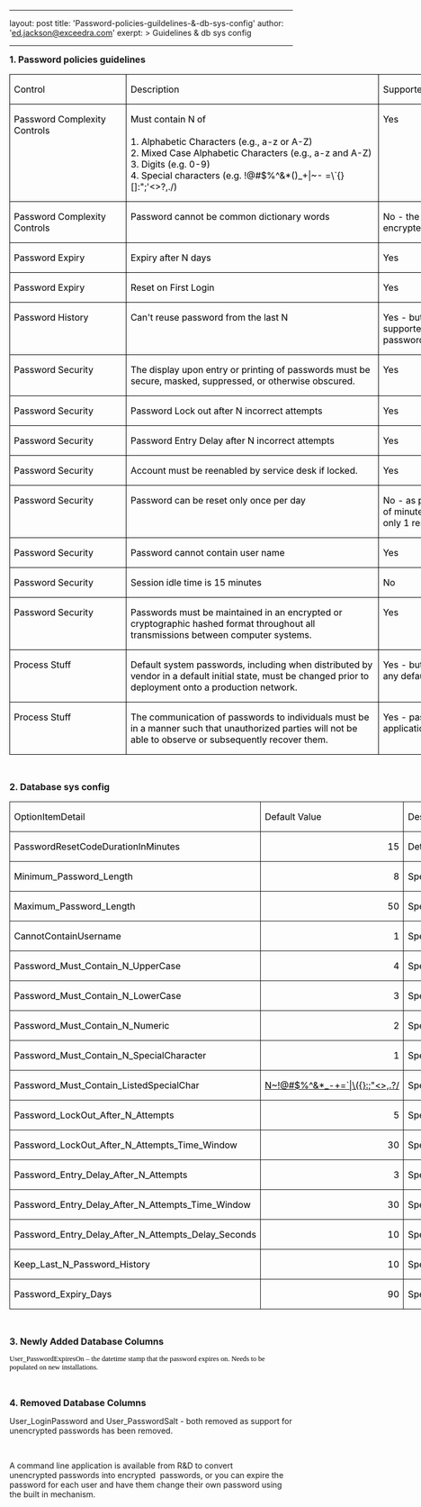 
---
layout: post
title:  'Password-policies-guildelines-&-db-sys-config'
author: 'ed.jackson@exceedra.com'
exerpt: >
  Guidelines & db sys config 

---

  <p><strong><span style="font-size: 16px;">1. Password policies guidelines</span></strong></p>
<table class="MsoNormalTable" border="0" cellspacing="0" cellpadding="0" width="1105" style="width: 829pt; margin-left: -0.15pt;">
    <tbody>
        <tr style="mso-yfti-irow:0;mso-yfti-firstrow:yes;height:15.0pt;">
            <td valign="top" style="width:149.0pt;border:solid windowtext 1.0pt;
            mso-border-alt:solid windowtext .5pt;padding:0cm 5.4pt 0cm 5.4pt;height:15.0pt;">
            <p class="MsoNormal"><span style="color: black;">Control</span></p>
            </td>
            <td valign="top" style="width:340.0pt;border:solid windowtext 1.0pt;
            border-left:none;mso-border-top-alt:solid windowtext .5pt;mso-border-bottom-alt:
            solid windowtext .5pt;mso-border-right-alt:solid windowtext .5pt;padding:
            0cm 5.4pt 0cm 5.4pt;height:15.0pt;">
            <p class="MsoNormal"><span style="color: black;">Description</span></p>
            </td>
            <td valign="top" style="width:340.0pt;border:solid windowtext 1.0pt;
            border-left:none;mso-border-top-alt:solid windowtext .5pt;mso-border-bottom-alt:
            solid windowtext .5pt;mso-border-right-alt:solid windowtext .5pt;padding:
            0cm 5.4pt 0cm 5.4pt;height:15.0pt;">
            <p class="MsoNormal"><span style="color: black;">Supported</span></p>
            </td>
        </tr>
        <tr style="mso-yfti-irow:1;height:105.0pt;">
            <td valign="top" style="width:149.0pt;border:solid windowtext 1.0pt;
            border-top:none;mso-border-left-alt:solid windowtext .5pt;mso-border-bottom-alt:
            solid windowtext .5pt;mso-border-right-alt:solid windowtext .5pt;padding:
            0cm 5.4pt 0cm 5.4pt;height:105.0pt;">
            <p class="MsoNormal"><span style="color: black;">Password
            Complexity Controls</span></p>
            </td>
            <td valign="top" style="width:340.0pt;border-top:none;border-left:
            none;border-bottom:solid windowtext 1.0pt;border-right:solid windowtext 1.0pt;
            mso-border-bottom-alt:solid windowtext .5pt;mso-border-right-alt:solid windowtext .5pt;
            padding:0cm 5.4pt 0cm 5.4pt;height:105.0pt;">
            <p class="MsoNormal"><span style="color: black;">Must
            contain N of<br />
            <br />
            1. Alphabetic Characters (e.g., a-z or A-Z)<br />
            2. Mixed Case Alphabetic Characters (e.g., a-z and A-Z)<br />
            3. Digits (e.g. 0-9)<br />
            4. Special characters (e.g. !@#$%^&amp;*()_+|~- =\`{}[]:";'&lt;&gt;?,./)</span></p>
            </td>
            <td valign="top" style="width:340.0pt;border-top:none;border-left:
            none;border-bottom:solid windowtext 1.0pt;border-right:solid windowtext 1.0pt;
            mso-border-bottom-alt:solid windowtext .5pt;mso-border-right-alt:solid windowtext .5pt;
            padding:0cm 5.4pt 0cm 5.4pt;height:105.0pt;">
            <p class="MsoNormal"><span style="color: black;">Yes</span></p>
            </td>
        </tr>
        <tr style="mso-yfti-irow:2;height:30.0pt;">
            <td valign="top" style="width:149.0pt;border:solid windowtext 1.0pt;
            border-top:none;mso-border-left-alt:solid windowtext .5pt;mso-border-bottom-alt:
            solid windowtext .5pt;mso-border-right-alt:solid windowtext .5pt;padding:
            0cm 5.4pt 0cm 5.4pt;height:30.0pt;">
            <p class="MsoNormal"><span style="color: black;">Password
            Complexity Controls</span></p>
            </td>
            <td valign="top" style="width:340.0pt;border-top:none;border-left:
            none;border-bottom:solid windowtext 1.0pt;border-right:solid windowtext 1.0pt;
            mso-border-bottom-alt:solid windowtext .5pt;mso-border-right-alt:solid windowtext .5pt;
            padding:0cm 5.4pt 0cm 5.4pt;height:30.0pt;">
            <p class="MsoNormal"><span style="color: black;">Password
            cannot be common dictionary words</span></p>
            </td>
            <td valign="top" style="width:340.0pt;border-top:none;border-left:
            none;border-bottom:solid windowtext 1.0pt;border-right:solid windowtext 1.0pt;
            mso-border-bottom-alt:solid windowtext .5pt;mso-border-right-alt:solid windowtext .5pt;
            padding:0cm 5.4pt 0cm 5.4pt;height:30.0pt;">
            <p class="MsoNormal"><span style="color: black;">No -
            the DB is never sent the password, only the encrypted form, so we do not
            support this.</span></p>
            </td>
        </tr>
        <tr style="mso-yfti-irow:3;height:15.0pt;">
            <td valign="top" style="width:149.0pt;border:solid windowtext 1.0pt;
            border-top:none;mso-border-left-alt:solid windowtext .5pt;mso-border-bottom-alt:
            solid windowtext .5pt;mso-border-right-alt:solid windowtext .5pt;padding:
            0cm 5.4pt 0cm 5.4pt;height:15.0pt;">
            <p class="MsoNormal"><span style="color: black;">Password
            Expiry</span></p>
            </td>
            <td valign="top" style="width:340.0pt;border-top:none;border-left:
            none;border-bottom:solid windowtext 1.0pt;border-right:solid windowtext 1.0pt;
            mso-border-bottom-alt:solid windowtext .5pt;mso-border-right-alt:solid windowtext .5pt;
            padding:0cm 5.4pt 0cm 5.4pt;height:15.0pt;">
            <p class="MsoNormal"><span style="color: black;">Expiry
            after N days</span></p>
            </td>
            <td valign="top" style="width:340.0pt;border-top:none;border-left:
            none;border-bottom:solid windowtext 1.0pt;border-right:solid windowtext 1.0pt;
            mso-border-bottom-alt:solid windowtext .5pt;mso-border-right-alt:solid windowtext .5pt;
            padding:0cm 5.4pt 0cm 5.4pt;height:15.0pt;">
            <p class="MsoNormal"><span style="color: black;">Yes</span></p>
            </td>
        </tr>
        <tr style="mso-yfti-irow:4;height:15.0pt;">
            <td valign="top" style="width:149.0pt;border:solid windowtext 1.0pt;
            border-top:none;mso-border-left-alt:solid windowtext .5pt;mso-border-bottom-alt:
            solid windowtext .5pt;mso-border-right-alt:solid windowtext .5pt;padding:
            0cm 5.4pt 0cm 5.4pt;height:15.0pt;">
            <p class="MsoNormal"><span style="color: black;">Password
            Expiry</span></p>
            </td>
            <td valign="top" style="width:340.0pt;border-top:none;border-left:
            none;border-bottom:solid windowtext 1.0pt;border-right:solid windowtext 1.0pt;
            mso-border-bottom-alt:solid windowtext .5pt;mso-border-right-alt:solid windowtext .5pt;
            padding:0cm 5.4pt 0cm 5.4pt;height:15.0pt;">
            <p class="MsoNormal"><span style="color: black;">Reset
            on First Login</span></p>
            </td>
            <td valign="top" style="width:340.0pt;border-top:none;border-left:
            none;border-bottom:solid windowtext 1.0pt;border-right:solid windowtext 1.0pt;
            mso-border-bottom-alt:solid windowtext .5pt;mso-border-right-alt:solid windowtext .5pt;
            padding:0cm 5.4pt 0cm 5.4pt;height:15.0pt;">
            <p class="MsoNormal"><span style="color: black;">Yes</span></p>
            </td>
        </tr>
        <tr style="mso-yfti-irow:5;height:30.0pt;">
            <td valign="top" style="width:149.0pt;border:solid windowtext 1.0pt;
            border-top:none;mso-border-left-alt:solid windowtext .5pt;mso-border-bottom-alt:
            solid windowtext .5pt;mso-border-right-alt:solid windowtext .5pt;padding:
            0cm 5.4pt 0cm 5.4pt;height:30.0pt;">
            <p class="MsoNormal"><span style="color: black;">Password
            History</span></p>
            </td>
            <td valign="top" style="width:340.0pt;border-top:none;border-left:
            none;border-bottom:solid windowtext 1.0pt;border-right:solid windowtext 1.0pt;
            mso-border-bottom-alt:solid windowtext .5pt;mso-border-right-alt:solid windowtext .5pt;
            padding:0cm 5.4pt 0cm 5.4pt;height:30.0pt;">
            <p class="MsoNormal"><span style="color: black;">Can't
            reuse password from the last N</span></p>
            </td>
            <td valign="top" style="width:340.0pt;border-top:none;border-left:
            none;border-bottom:solid windowtext 1.0pt;border-right:solid windowtext 1.0pt;
            mso-border-bottom-alt:solid windowtext .5pt;mso-border-right-alt:solid windowtext .5pt;
            padding:0cm 5.4pt 0cm 5.4pt;height:30.0pt;">
            <p class="MsoNormal"><span style="color: black;">Yes -
            but only exact matches. "Fuzzy" matches are not supported as the DB
            never has the unencrypted password.</span></p>
            </td>
        </tr>
        <tr style="mso-yfti-irow:6;height:30.0pt;">
            <td valign="top" style="width:149.0pt;border:solid windowtext 1.0pt;
            border-top:none;mso-border-left-alt:solid windowtext .5pt;mso-border-bottom-alt:
            solid windowtext .5pt;mso-border-right-alt:solid windowtext .5pt;padding:
            0cm 5.4pt 0cm 5.4pt;height:30.0pt;">
            <p class="MsoNormal"><span style="color: black;">Password
            Security</span></p>
            </td>
            <td valign="top" style="width:340.0pt;border-top:none;border-left:
            none;border-bottom:solid windowtext 1.0pt;border-right:solid windowtext 1.0pt;
            mso-border-bottom-alt:solid windowtext .5pt;mso-border-right-alt:solid windowtext .5pt;
            padding:0cm 5.4pt 0cm 5.4pt;height:30.0pt;">
            <p class="MsoNormal"><span style="color: black;">The
            display upon entry or printing of passwords must be secure, masked,
            suppressed, or otherwise obscured.</span></p>
            </td>
            <td valign="top" style="width:340.0pt;border-top:none;border-left:
            none;border-bottom:solid windowtext 1.0pt;border-right:solid windowtext 1.0pt;
            mso-border-bottom-alt:solid windowtext .5pt;mso-border-right-alt:solid windowtext .5pt;
            padding:0cm 5.4pt 0cm 5.4pt;height:30.0pt;">
            <p class="MsoNormal"><span style="color: black;">Yes</span></p>
            </td>
        </tr>
        <tr style="mso-yfti-irow:7;height:15.0pt;">
            <td valign="top" style="width:149.0pt;border:solid windowtext 1.0pt;
            border-top:none;mso-border-left-alt:solid windowtext .5pt;mso-border-bottom-alt:
            solid windowtext .5pt;mso-border-right-alt:solid windowtext .5pt;padding:
            0cm 5.4pt 0cm 5.4pt;height:15.0pt;">
            <p class="MsoNormal"><span style="color: black;">Password
            Security</span></p>
            </td>
            <td valign="top" style="width:340.0pt;border-top:none;border-left:
            none;border-bottom:solid windowtext 1.0pt;border-right:solid windowtext 1.0pt;
            mso-border-bottom-alt:solid windowtext .5pt;mso-border-right-alt:solid windowtext .5pt;
            padding:0cm 5.4pt 0cm 5.4pt;height:15.0pt;">
            <p class="MsoNormal"><span style="color: black;">Password
            Lock out after N incorrect attempts</span></p>
            </td>
            <td valign="top" style="width:340.0pt;border-top:none;border-left:
            none;border-bottom:solid windowtext 1.0pt;border-right:solid windowtext 1.0pt;
            mso-border-bottom-alt:solid windowtext .5pt;mso-border-right-alt:solid windowtext .5pt;
            padding:0cm 5.4pt 0cm 5.4pt;height:15.0pt;">
            <p class="MsoNormal"><span style="color: black;">Yes</span></p>
            </td>
        </tr>
        <tr style="mso-yfti-irow:8;height:15.0pt;">
            <td valign="top" style="width:149.0pt;border:solid windowtext 1.0pt;
            border-top:none;mso-border-left-alt:solid windowtext .5pt;mso-border-bottom-alt:
            solid windowtext .5pt;mso-border-right-alt:solid windowtext .5pt;padding:
            0cm 5.4pt 0cm 5.4pt;height:15.0pt;">
            <p class="MsoNormal"><span style="color: black;">Password
            Security</span></p>
            </td>
            <td valign="top" style="width:340.0pt;border-top:none;border-left:
            none;border-bottom:solid windowtext 1.0pt;border-right:solid windowtext 1.0pt;
            mso-border-bottom-alt:solid windowtext .5pt;mso-border-right-alt:solid windowtext .5pt;
            padding:0cm 5.4pt 0cm 5.4pt;height:15.0pt;">
            <p class="MsoNormal"><span style="color: black;">Password
            Entry Delay after N incorrect attempts</span></p>
            </td>
            <td valign="top" style="width:340.0pt;border-top:none;border-left:
            none;border-bottom:solid windowtext 1.0pt;border-right:solid windowtext 1.0pt;
            mso-border-bottom-alt:solid windowtext .5pt;mso-border-right-alt:solid windowtext .5pt;
            padding:0cm 5.4pt 0cm 5.4pt;height:15.0pt;">
            <p class="MsoNormal"><span style="color: black;">Yes</span></p>
            </td>
        </tr>
        <tr style="mso-yfti-irow:9;height:15.0pt;">
            <td valign="top" style="width:149.0pt;border:solid windowtext 1.0pt;
            border-top:none;mso-border-left-alt:solid windowtext .5pt;mso-border-bottom-alt:
            solid windowtext .5pt;mso-border-right-alt:solid windowtext .5pt;padding:
            0cm 5.4pt 0cm 5.4pt;height:15.0pt;">
            <p class="MsoNormal"><span style="color: black;">Password
            Security</span></p>
            </td>
            <td valign="top" style="width:340.0pt;border-top:none;border-left:
            none;border-bottom:solid windowtext 1.0pt;border-right:solid windowtext 1.0pt;
            mso-border-bottom-alt:solid windowtext .5pt;mso-border-right-alt:solid windowtext .5pt;
            padding:0cm 5.4pt 0cm 5.4pt;height:15.0pt;">
            <p class="MsoNormal"><span style="color: black;">Account
            must be reenabled by service desk if locked.</span></p>
            </td>
            <td valign="top" style="width:340.0pt;border-top:none;border-left:
            none;border-bottom:solid windowtext 1.0pt;border-right:solid windowtext 1.0pt;
            mso-border-bottom-alt:solid windowtext .5pt;mso-border-right-alt:solid windowtext .5pt;
            padding:0cm 5.4pt 0cm 5.4pt;height:15.0pt;">
            <p class="MsoNormal"><span style="color: black;">Yes</span></p>
            </td>
        </tr>
        <tr style="mso-yfti-irow:10;height:30.0pt;">
            <td valign="top" style="width:149.0pt;border:solid windowtext 1.0pt;
            border-top:none;mso-border-left-alt:solid windowtext .5pt;mso-border-bottom-alt:
            solid windowtext .5pt;mso-border-right-alt:solid windowtext .5pt;padding:
            0cm 5.4pt 0cm 5.4pt;height:30.0pt;">
            <p class="MsoNormal"><span style="color: black;">Password
            Security</span></p>
            </td>
            <td valign="top" style="width:340.0pt;border-top:none;border-left:
            none;border-bottom:solid windowtext 1.0pt;border-right:solid windowtext 1.0pt;
            mso-border-bottom-alt:solid windowtext .5pt;mso-border-right-alt:solid windowtext .5pt;
            padding:0cm 5.4pt 0cm 5.4pt;height:30.0pt;">
            <p class="MsoNormal"><span style="color: black;">Password
            can be reset only once per day</span></p>
            </td>
            <td valign="top" style="width:340.0pt;border-top:none;border-left:
            none;border-bottom:solid windowtext 1.0pt;border-right:solid windowtext 1.0pt;
            mso-border-bottom-alt:solid windowtext .5pt;mso-border-right-alt:solid windowtext .5pt;
            padding:0cm 5.4pt 0cm 5.4pt;height:30.0pt;">
            <p class="MsoNormal"><span style="color: black;">No -
            as password reset codes expire after a set number of minutes (default 15) it
            would not be practical to allow only 1 reset a day.</span></p>
            </td>
        </tr>
        <tr style="mso-yfti-irow:11;height:15.0pt;">
            <td valign="top" style="width:149.0pt;border:solid windowtext 1.0pt;
            border-top:none;mso-border-left-alt:solid windowtext .5pt;mso-border-bottom-alt:
            solid windowtext .5pt;mso-border-right-alt:solid windowtext .5pt;padding:
            0cm 5.4pt 0cm 5.4pt;height:15.0pt;">
            <p class="MsoNormal"><span style="color: black;">Password
            Security</span></p>
            </td>
            <td valign="top" style="width:340.0pt;border-top:none;border-left:
            none;border-bottom:solid windowtext 1.0pt;border-right:solid windowtext 1.0pt;
            mso-border-bottom-alt:solid windowtext .5pt;mso-border-right-alt:solid windowtext .5pt;
            padding:0cm 5.4pt 0cm 5.4pt;height:15.0pt;">
            <p class="MsoNormal"><span style="color: black;">Password
            cannot contain user name</span></p>
            </td>
            <td valign="top" style="width:340.0pt;border-top:none;border-left:
            none;border-bottom:solid windowtext 1.0pt;border-right:solid windowtext 1.0pt;
            mso-border-bottom-alt:solid windowtext .5pt;mso-border-right-alt:solid windowtext .5pt;
            padding:0cm 5.4pt 0cm 5.4pt;height:15.0pt;">
            <p class="MsoNormal"><span style="color: black;">Yes</span></p>
            </td>
        </tr>
        <tr style="mso-yfti-irow:12;height:15.0pt;">
            <td valign="top" style="width:149.0pt;border:solid windowtext 1.0pt;
            border-top:none;mso-border-left-alt:solid windowtext .5pt;mso-border-bottom-alt:
            solid windowtext .5pt;mso-border-right-alt:solid windowtext .5pt;padding:
            0cm 5.4pt 0cm 5.4pt;height:15.0pt;">
            <p class="MsoNormal"><span style="color: black;">Password
            Security</span></p>
            </td>
            <td valign="top" style="width:340.0pt;border-top:none;border-left:
            none;border-bottom:solid windowtext 1.0pt;border-right:solid windowtext 1.0pt;
            mso-border-bottom-alt:solid windowtext .5pt;mso-border-right-alt:solid windowtext .5pt;
            padding:0cm 5.4pt 0cm 5.4pt;height:15.0pt;">
            <p class="MsoNormal"><span style="color: black;">Session
            idle time is 15 minutes</span></p>
            </td>
            <td valign="top" style="width:340.0pt;border-top:none;border-left:
            none;border-bottom:solid windowtext 1.0pt;border-right:solid windowtext 1.0pt;
            mso-border-bottom-alt:solid windowtext .5pt;mso-border-right-alt:solid windowtext .5pt;
            padding:0cm 5.4pt 0cm 5.4pt;height:15.0pt;">
            <p class="MsoNormal"><span style="color: black;">No</span></p>
            </td>
        </tr>
        <tr style="mso-yfti-irow:13;height:45.0pt;">
            <td valign="top" style="width:149.0pt;border:solid windowtext 1.0pt;
            border-top:none;mso-border-left-alt:solid windowtext .5pt;mso-border-bottom-alt:
            solid windowtext .5pt;mso-border-right-alt:solid windowtext .5pt;padding:
            0cm 5.4pt 0cm 5.4pt;height:45.0pt;">
            <p class="MsoNormal"><span style="color: black;">Password
            Security</span></p>
            </td>
            <td valign="top" style="width:340.0pt;border-top:none;border-left:
            none;border-bottom:solid windowtext 1.0pt;border-right:solid windowtext 1.0pt;
            mso-border-bottom-alt:solid windowtext .5pt;mso-border-right-alt:solid windowtext .5pt;
            padding:0cm 5.4pt 0cm 5.4pt;height:45.0pt;">
            <p class="MsoNormal"><span style="color: black;">Passwords
            must be maintained in an encrypted or cryptographic hashed format throughout
            all transmissions between computer systems.</span></p>
            </td>
            <td valign="top" style="width:340.0pt;border-top:none;border-left:
            none;border-bottom:solid windowtext 1.0pt;border-right:solid windowtext 1.0pt;
            mso-border-bottom-alt:solid windowtext .5pt;mso-border-right-alt:solid windowtext .5pt;
            padding:0cm 5.4pt 0cm 5.4pt;height:45.0pt;">
            <p class="MsoNormal"><span style="color: black;">Yes</span></p>
            </td>
        </tr>
        <tr style="mso-yfti-irow:14;height:45.0pt;">
            <td valign="top" style="width:149.0pt;border:solid windowtext 1.0pt;
            border-top:none;mso-border-left-alt:solid windowtext .5pt;mso-border-bottom-alt:
            solid windowtext .5pt;mso-border-right-alt:solid windowtext .5pt;padding:
            0cm 5.4pt 0cm 5.4pt;height:45.0pt;">
            <p class="MsoNormal"><span style="color: black;">Process
            Stuff</span></p>
            </td>
            <td valign="top" style="width:340.0pt;border-top:none;border-left:
            none;border-bottom:solid windowtext 1.0pt;border-right:solid windowtext 1.0pt;
            mso-border-bottom-alt:solid windowtext .5pt;mso-border-right-alt:solid windowtext .5pt;
            padding:0cm 5.4pt 0cm 5.4pt;height:45.0pt;">
            <p class="MsoNormal"><span style="color: black;">Default
            system passwords, including when distributed by vendor in a default initial
            state, must be changed prior to deployment onto a production network.</span></p>
            </td>
            <td valign="top" style="width:340.0pt;border-top:none;border-left:
            none;border-bottom:solid windowtext 1.0pt;border-right:solid windowtext 1.0pt;
            mso-border-bottom-alt:solid windowtext .5pt;mso-border-right-alt:solid windowtext .5pt;
            padding:0cm 5.4pt 0cm 5.4pt;height:45.0pt;">
            <p class="MsoNormal"><span style="color: black;">Yes -
            but this is controlled by Delivery team removing any default passwords in the
            Dim User table.</span></p>
            </td>
        </tr>
        <tr style="mso-yfti-irow:15;mso-yfti-lastrow:yes;height:45.0pt;">
            <td valign="top" style="width:149.0pt;border:solid windowtext 1.0pt;
            border-top:none;mso-border-left-alt:solid windowtext .5pt;mso-border-bottom-alt:
            solid windowtext .5pt;mso-border-right-alt:solid windowtext .5pt;padding:
            0cm 5.4pt 0cm 5.4pt;height:45.0pt;">
            <p class="MsoNormal"><span style="color: black;">Process
            Stuff</span></p>
            </td>
            <td valign="top" style="width:340.0pt;border-top:none;border-left:
            none;border-bottom:solid windowtext 1.0pt;border-right:solid windowtext 1.0pt;
            mso-border-bottom-alt:solid windowtext .5pt;mso-border-right-alt:solid windowtext .5pt;
            padding:0cm 5.4pt 0cm 5.4pt;height:45.0pt;">
            <p class="MsoNormal"><span style="color: black;">The
            communication of passwords to individuals must be in a manner such that
            unauthorized parties will not be able to observe or subsequently recover
            them.</span></p>
            </td>
            <td valign="top" style="width:340.0pt;border-top:none;border-left:
            none;border-bottom:solid windowtext 1.0pt;border-right:solid windowtext 1.0pt;
            mso-border-bottom-alt:solid windowtext .5pt;mso-border-right-alt:solid windowtext .5pt;
            padding:0cm 5.4pt 0cm 5.4pt;height:45.0pt;">
            <p class="MsoNormal"><span style="color: black;">Yes -
            passwords are never sent to end users from the application. Only password
            reset codes are used.</span></p>
            </td>
        </tr>
    </tbody>
</table>
<p>&nbsp;</p>
<p><span style="font-weight: 700; line-height: 20px; font-size: 16px;">2. Database sys config</span></p>
<table border="1" cellspacing="0" cellpadding="0" width="1453" style="width: 1090pt; border: none;">
    <tbody>
        <tr style="height: 15pt;">
            <td valign="top" style="height: 15pt; width: 298pt; padding: 0cm 5.4pt; border: 1pt solid; text-align: left; white-space: nowrap;">
            <p><span style="color: black;">OptionItemDetail</span></p>
            </td>
            <td valign="top" style="height: 15pt; width: 154pt; padding: 0cm 5.4pt; border-style: solid solid solid none; text-align: left; white-space: nowrap;">
            <p><span style="color: black;">Default Value</span></p>
            </td>
            <td valign="top" style="height: 15pt; width: 638pt; padding: 0cm 5.4pt; border-style: solid solid solid none; text-align: left; white-space: nowrap;">
            <p><span style="color: black;">Description</span></p>
            </td>
        </tr>
        <tr style="height: 15pt;">
            <td valign="top" style="height: 15pt; width: 298pt; padding: 0cm 5.4pt; border-style: none solid solid; text-align: left; white-space: nowrap;">
            <p><span style="color: black;">PasswordResetCodeDurationInMinutes </span></p>
            </td>
            <td valign="top" style="height: 15pt; width: 154pt; padding: 0cm 5.4pt; border-style: none solid solid none; text-align: left; white-space: nowrap;">
            <p style="text-align: right;"><span style="color: black;">15</span></p>
            </td>
            <td valign="top" style="height: 15pt; width: 638pt; padding: 0cm 5.4pt; border-style: none solid solid none; text-align: left; white-space: nowrap;">
            <p><span style="color: black;">Determines the amounf of time in minutes for which password reset codes are available </span></p>
            </td>
        </tr>
        <tr style="height: 15pt;">
            <td valign="top" style="height: 15pt; width: 298pt; padding: 0cm 5.4pt; border-style: none solid solid; text-align: left; white-space: nowrap;">
            <p><span style="color: black;">Minimum_Password_Length </span></p>
            </td>
            <td valign="top" style="height: 15pt; width: 154pt; padding: 0cm 5.4pt; border-style: none solid solid none; text-align: left; white-space: nowrap;">
            <p style="text-align: right;"><span style="color: black;">8</span></p>
            </td>
            <td valign="top" style="height: 15pt; width: 638pt; padding: 0cm 5.4pt; border-style: none solid solid none; text-align: left; white-space: nowrap;">
            <p><span style="color: black;">Specifies users mininum password length </span></p>
            </td>
        </tr>
        <tr style="height: 15pt;">
            <td valign="top" style="height: 15pt; width: 298pt; padding: 0cm 5.4pt; border-style: none solid solid; text-align: left; white-space: nowrap;">
            <p><span style="color: black;">Maximum_Password_Length </span></p>
            </td>
            <td valign="top" style="height: 15pt; width: 154pt; padding: 0cm 5.4pt; border-style: none solid solid none; text-align: left; white-space: nowrap;">
            <p style="text-align: right;"><span style="color: black;">50</span></p>
            </td>
            <td valign="top" style="height: 15pt; width: 638pt; padding: 0cm 5.4pt; border-style: none solid solid none; text-align: left; white-space: nowrap;">
            <p><span style="color: black;">Specifies users maximum password length </span></p>
            </td>
        </tr>
        <tr style="height: 15pt;">
            <td valign="top" style="height: 15pt; width: 298pt; padding: 0cm 5.4pt; border-style: none solid solid; text-align: left; white-space: nowrap;">
            <p><span style="color: black;">CannotContainUsername </span></p>
            </td>
            <td valign="top" style="height: 15pt; width: 154pt; padding: 0cm 5.4pt; border-style: none solid solid none; text-align: left; white-space: nowrap;">
            <p style="text-align: right;"><span style="color: black;">1</span></p>
            </td>
            <td valign="top" style="height: 15pt; width: 638pt; padding: 0cm 5.4pt; border-style: none solid solid none; text-align: left; white-space: nowrap;">
            <p><span style="color: black;">Specifies user password cannot contain their username </span></p>
            </td>
        </tr>
        <tr style="height: 15pt;">
            <td valign="top" style="height: 15pt; width: 298pt; padding: 0cm 5.4pt; border-style: none solid solid; text-align: left; white-space: nowrap;">
            <p><span style="color: black;">Password_Must_Contain_N_UpperCase </span></p>
            </td>
            <td valign="top" style="height: 15pt; width: 154pt; padding: 0cm 5.4pt; border-style: none solid solid none; text-align: left; white-space: nowrap;">
            <p style="text-align: right;"><span style="color: black;">4</span></p>
            </td>
            <td valign="top" style="height: 15pt; width: 638pt; padding: 0cm 5.4pt; border-style: none solid solid none; text-align: left; white-space: nowrap;">
            <p><span style="color: black;">Specifies how many upper case characters must be in user passwords </span></p>
            </td>
        </tr>
        <tr style="height: 15pt;">
            <td valign="top" style="height: 15pt; width: 298pt; padding: 0cm 5.4pt; border-style: none solid solid; text-align: left; white-space: nowrap;">
            <p><span style="color: black;">Password_Must_Contain_N_LowerCase </span></p>
            </td>
            <td valign="top" style="height: 15pt; width: 154pt; padding: 0cm 5.4pt; border-style: none solid solid none; text-align: left; white-space: nowrap;">
            <p style="text-align: right;"><span style="color: black;">3</span></p>
            </td>
            <td valign="top" style="height: 15pt; width: 638pt; padding: 0cm 5.4pt; border-style: none solid solid none; text-align: left; white-space: nowrap;">
            <p><span style="color: black;">Specifies how many lower case characters must be in user passwords </span></p>
            </td>
        </tr>
        <tr style="height: 15pt;">
            <td valign="top" style="height: 15pt; width: 298pt; padding: 0cm 5.4pt; border-style: none solid solid; text-align: left; white-space: nowrap;">
            <p><span style="color: black;">Password_Must_Contain_N_Numeric </span></p>
            </td>
            <td valign="top" style="height: 15pt; width: 154pt; padding: 0cm 5.4pt; border-style: none solid solid none; text-align: left; white-space: nowrap;">
            <p style="text-align: right;"><span style="color: black;">2</span></p>
            </td>
            <td valign="top" style="height: 15pt; width: 638pt; padding: 0cm 5.4pt; border-style: none solid solid none; text-align: left; white-space: nowrap;">
            <p><span style="color: black;">Specifies how many numeric characters must be in user passwords </span></p>
            </td>
        </tr>
        <tr style="height: 15pt;">
            <td valign="top" style="height: 15pt; width: 298pt; padding: 0cm 5.4pt; border-style: none solid solid; text-align: left; white-space: nowrap;">
            <p><span style="color: black;">Password_Must_Contain_N_SpecialCharacter </span></p>
            </td>
            <td valign="top" style="height: 15pt; width: 154pt; padding: 0cm 5.4pt; border-style: none solid solid none; text-align: left; white-space: nowrap;">
            <p style="text-align: right;"><span style="color: black;">1</span></p>
            </td>
            <td valign="top" style="height: 15pt; width: 638pt; padding: 0cm 5.4pt; border-style: none solid solid none; text-align: left; white-space: nowrap;">
            <p><span style="color: black;">Specifies how many special characters must be in user passwords </span></p>
            </td>
        </tr>
        <tr style="height: 15pt;">
            <td valign="top" style="height: 15pt; width: 298pt; padding: 0cm 5.4pt; border-style: none solid solid; text-align: left; white-space: nowrap;">
            <p><span style="color: black;">Password_Must_Contain_ListedSpecialChar </span></p>
            </td>
            <td valign="top" style="height: 15pt; width: 154pt; padding: 0cm 5.4pt; border-style: none solid solid none; text-align: left; white-space: nowrap;">
            <p><span style="color: black;"><a href="mailto:N~!@#$%^&amp;*_-+=`|\({}:;'&lt;&gt;,.?/"><span style="color: black;">N~!@#$%^&amp;*_-+=`|\({}:;"&lt;&gt;,.?/</span></a></span></p>
            </td>
            <td valign="top" style="height: 15pt; width: 638pt; padding: 0cm 5.4pt; border-style: none solid solid none; text-align: left; white-space: nowrap;">
            <p><span style="color: black;">Specifies a list of special characters user passwords must contain </span></p>
            </td>
        </tr>
        <tr style="height: 15pt;">
            <td valign="top" style="height: 15pt; width: 298pt; padding: 0cm 5.4pt; border-style: none solid solid; text-align: left; white-space: nowrap;">
            <p><span style="color: black;">Password_LockOut_After_N_Attempts</span></p>
            </td>
            <td valign="top" style="height: 15pt; width: 154pt; padding: 0cm 5.4pt; border-style: none solid solid none; text-align: left; white-space: nowrap;">
            <p style="text-align: right;"><span style="color: black;">5</span></p>
            </td>
            <td valign="top" style="height: 15pt; width: 638pt; padding: 0cm 5.4pt; border-style: none solid solid none; text-align: left; white-space: nowrap;">
            <p><span style="color: black;">Specifies the number of incorrect password attempts after which the account is locked out </span></p>
            </td>
        </tr>
        <tr style="height: 15pt;">
            <td valign="top" style="height: 15pt; width: 298pt; padding: 0cm 5.4pt; border-style: none solid solid; text-align: left; white-space: nowrap;">
            <p><span style="color: black;">Password_LockOut_After_N_Attempts_Time_Window </span></p>
            </td>
            <td valign="top" style="height: 15pt; width: 154pt; padding: 0cm 5.4pt; border-style: none solid solid none; text-align: left; white-space: nowrap;">
            <p style="text-align: right;"><span style="color: black;">30</span></p>
            </td>
            <td valign="top" style="height: 15pt; width: 638pt; padding: 0cm 5.4pt; border-style: none solid solid none; text-align: left; white-space: nowrap;">
            <p><span style="color: black;">Specifies the number of minutes during which the incorrect password attempts are counted </span></p>
            </td>
        </tr>
        <tr style="height: 15pt;">
            <td valign="top" style="height: 15pt; width: 298pt; padding: 0cm 5.4pt; border-style: none solid solid; text-align: left; white-space: nowrap;">
            <p><span style="color: black;">Password_Entry_Delay_After_N_Attempts </span></p>
            </td>
            <td valign="top" style="height: 15pt; width: 154pt; padding: 0cm 5.4pt; border-style: none solid solid none; text-align: left; white-space: nowrap;">
            <p style="text-align: right;"><span style="color: black;">3</span></p>
            </td>
            <td valign="top" style="height: 15pt; width: 638pt; padding: 0cm 5.4pt; border-style: none solid solid none; text-align: left; white-space: nowrap;">
            <p><span style="color: black;">Specifies the number of incorrect password attempts after which an entry delay is enforced </span></p>
            </td>
        </tr>
        <tr style="height: 15pt;">
            <td valign="top" style="height: 15pt; width: 298pt; padding: 0cm 5.4pt; border-style: none solid solid; text-align: left; white-space: nowrap;">
            <p><span style="color: black;">Password_Entry_Delay_After_N_Attempts_Time_Window </span></p>
            </td>
            <td valign="top" style="height: 15pt; width: 154pt; padding: 0cm 5.4pt; border-style: none solid solid none; text-align: left; white-space: nowrap;">
            <p style="text-align: right;"><span style="color: black;">30</span></p>
            </td>
            <td valign="top" style="height: 15pt; width: 638pt; padding: 0cm 5.4pt; border-style: none solid solid none; text-align: left; white-space: nowrap;">
            <p><span style="color: black;">Specifies the number of minutes during which the incorrect password attempts are counted </span></p>
            </td>
        </tr>
        <tr style="height: 15pt;">
            <td valign="top" style="height: 15pt; width: 298pt; padding: 0cm 5.4pt; border-style: none solid solid; text-align: left; white-space: nowrap;">
            <p><span style="color: black;">Password_Entry_Delay_After_N_Attempts_Delay_Seconds </span></p>
            </td>
            <td valign="top" style="height: 15pt; width: 154pt; padding: 0cm 5.4pt; border-style: none solid solid none; text-align: left; white-space: nowrap;">
            <p style="text-align: right;"><span style="color: black;">10</span></p>
            </td>
            <td valign="top" style="height: 15pt; width: 638pt; padding: 0cm 5.4pt; border-style: none solid solid none; text-align: left; white-space: nowrap;">
            <p><span style="color: black;">Specifies the number of seconds between entry attempts </span></p>
            </td>
        </tr>
        <tr style="height: 15pt;">
            <td valign="top" style="height: 15pt; width: 298pt; padding: 0cm 5.4pt; border-style: none solid solid; text-align: left; white-space: nowrap;">
            <p><span style="color: black;">Keep_Last_N_Password_History </span></p>
            </td>
            <td valign="top" style="height: 15pt; width: 154pt; padding: 0cm 5.4pt; border-style: none solid solid none; text-align: left; white-space: nowrap;">
            <p style="text-align: right;"><span style="color: black;">10</span></p>
            </td>
            <td valign="top" style="height: 15pt; width: 638pt; padding: 0cm 5.4pt; border-style: none solid solid none; text-align: left; white-space: nowrap;">
            <p><span style="color: black;">Specifies the number of historic password hashes to keep for checking against password changes </span></p>
            </td>
        </tr>
        <tr style="height: 15pt;">
            <td valign="top" style="height: 15pt; width: 298pt; padding: 0cm 5.4pt; border-style: none solid solid; text-align: left; white-space: nowrap;">
            <p><span style="color: black;">Password_Expiry_Days </span></p>
            </td>
            <td valign="top" style="height: 15pt; width: 154pt; padding: 0cm 5.4pt; border-style: none solid solid none; text-align: left; white-space: nowrap;">
            <p style="text-align: right;"><span style="color: black;">90</span></p>
            </td>
            <td valign="top" style="height: 15pt; width: 638pt; padding: 0cm 5.4pt; border-style: none solid solid none; text-align: left; white-space: nowrap;">
            <p><span style="color: black;">Specifies the number of days before a password expires </span></p>
            </td>
        </tr>
    </tbody>
</table>
<p>&nbsp;</p>
<p><strong><span style="font-size: 16px;">3. Newly Added Database Columns</span></strong></p>
<p><span style="font-size: 9.5pt; font-family: Consolas; color: black;">User_PasswordExpiresOn</span><span style="font-size: 9.5pt; font-family: Consolas; color: black;"> &ndash; the datetime stamp that the password expires on. Needs to be populated on new installations.</span></p>
<p>&nbsp;</p>
<p><span style="font-weight: 700; font-size: 16px;">4. Removed Database Columns</span></p>
<p>User_LoginPassword and&nbsp;User_PasswordSalt - both removed as support for unencrypted passwords has been removed.&nbsp;</p>
<p>&nbsp;</p>
<p>A command line application is available from R&amp;D to convert unencrypted&nbsp;passwords into encrypted&nbsp; passwords, or you can expire the password for each user and have them change their own password using the built in mechanism.</p>